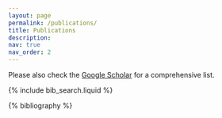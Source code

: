 ```yaml
---
layout: page
permalink: /publications/
title: Publications
description:
nav: true
nav_order: 2
---
```


<!-- _pages/publications.md -->

Please also check the [Google Scholar](https://scholar.google.com/citations?user=n5zUQtAAAAAJ&hl=en) for a comprehensive list.

<!-- Bibsearch Feature -->

{% include bib_search.liquid %}

<div class="publications">

{% bibliography %}

</div>
